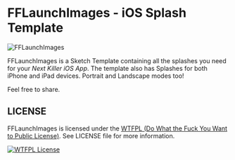FFLaunchImages - iOS Splash Template
===============

![FFLaunchImages](https://s3.amazonaws.com/f.cl.ly/items/3w0H1H0p2l2S1M3u2U3N/Preview.png)

FFLaunchImages is a Sketch Template containing all the splashes you need for your *Next Killer iOS App*. The template also has Splashes for both iPhone and iPad devices. Portrait and Landscape modes too!

Feel free to share. 

## LICENSE
FFLaunchImages is licensed under the [WTFPL (Do What the Fuck You Want to Public License)](http://www.wtfpl.net/about/). See LICENSE file for more information.

[![WTFPL License](http://www.wtfpl.net/wp-content/uploads/2012/12/wtfpl-badge-2.png)](http://www.wtfpl.net/about/)


